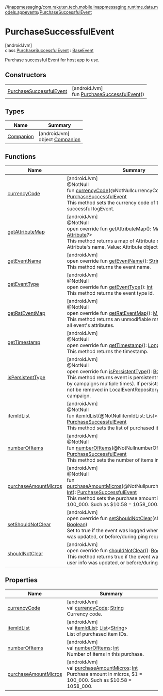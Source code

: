 //[inappmessaging](../../../index.md)/[com.rakuten.tech.mobile.inappmessaging.runtime.data.models.appevents](../index.md)/[PurchaseSuccessfulEvent](index.md)

# PurchaseSuccessfulEvent

[androidJvm]\
class [PurchaseSuccessfulEvent](index.md) : [BaseEvent](../-base-event/index.md)

Purchase successful Event for host app to use.

## Constructors

| | |
|---|---|
| [PurchaseSuccessfulEvent](-purchase-successful-event.md) | [androidJvm]<br>fun [PurchaseSuccessfulEvent](-purchase-successful-event.md)() |

## Types

| Name | Summary |
|---|---|
| [Companion](-companion/index.md) | [androidJvm]<br>object [Companion](-companion/index.md) |

## Functions

| Name | Summary |
|---|---|
| [currencyCode](currency-code.md) | [androidJvm]<br>@NotNull<br>fun [currencyCode](currency-code.md)(@NotNullcurrencyCode: [String](https://kotlinlang.org/api/latest/jvm/stdlib/kotlin/-string/index.html)): [PurchaseSuccessfulEvent](index.md)<br>This method sets the currency code of this purchase successful logEvent. |
| [getAttributeMap](get-attribute-map.md) | [androidJvm]<br>@NotNull<br>open override fun [getAttributeMap](get-attribute-map.md)(): [Map](https://kotlinlang.org/api/latest/jvm/stdlib/kotlin.collections/-map/index.html)&lt;[String](https://kotlinlang.org/api/latest/jvm/stdlib/kotlin/-string/index.html), [Attribute](../../com.rakuten.tech.mobile.inappmessaging.runtime.data.models/-attribute/index.md)?&gt;<br>This method returns a map of Attribute objects. Key: Attribute's name, Value: Attribute object. |
| [getEventName](../-base-event/get-event-name.md) | [androidJvm]<br>open override fun [getEventName](../-base-event/get-event-name.md)(): [String](https://kotlinlang.org/api/latest/jvm/stdlib/kotlin/-string/index.html)<br>This method returns the event name. |
| [getEventType](../-base-event/get-event-type.md) | [androidJvm]<br>@NotNull<br>open override fun [getEventType](../-base-event/get-event-type.md)(): [Int](https://kotlinlang.org/api/latest/jvm/stdlib/kotlin/-int/index.html)<br>This method returns the event type id. |
| [getRatEventMap](get-rat-event-map.md) | [androidJvm]<br>@NotNull<br>open override fun [getRatEventMap](get-rat-event-map.md)(): [Map](https://kotlinlang.org/api/latest/jvm/stdlib/kotlin.collections/-map/index.html)&lt;[String](https://kotlinlang.org/api/latest/jvm/stdlib/kotlin/-string/index.html), [Any](https://kotlinlang.org/api/latest/jvm/stdlib/kotlin/-any/index.html)&gt;<br>This method returns an unmodifiable map which contains all event's attributes. |
| [getTimestamp](../-base-event/get-timestamp.md) | [androidJvm]<br>@NotNull<br>open override fun [getTimestamp](../-base-event/get-timestamp.md)(): [Long](https://kotlinlang.org/api/latest/jvm/stdlib/kotlin/-long/index.html)<br>This method returns the timestamp. |
| [isPersistentType](../-base-event/is-persistent-type.md) | [androidJvm]<br>@NotNull<br>open override fun [isPersistentType](../-base-event/is-persistent-type.md)(): [Boolean](https://kotlinlang.org/api/latest/jvm/stdlib/kotlin/-boolean/index.html)<br>This method returns event is persistent type (can be used by campaigns multiple times). If persistent type, event will not be removed in LocalEventRepository when used by a campaign. |
| [itemIdList](item-id-list.md) | [androidJvm]<br>@NotNull<br>fun [itemIdList](item-id-list.md)(@NotNullitemIdList: [List](https://kotlinlang.org/api/latest/jvm/stdlib/kotlin.collections/-list/index.html)&lt;[String](https://kotlinlang.org/api/latest/jvm/stdlib/kotlin/-string/index.html)&gt;): [PurchaseSuccessfulEvent](index.md)<br>This method sets the list of purchased item IDs. |
| [numberOfItems](number-of-items.md) | [androidJvm]<br>@NotNull<br>fun [numberOfItems](number-of-items.md)(@NotNullnumberOfItems: [Int](https://kotlinlang.org/api/latest/jvm/stdlib/kotlin/-int/index.html)): [PurchaseSuccessfulEvent](index.md)<br>This method sets the number of items in this purchase. |
| [purchaseAmountMicros](purchase-amount-micros.md) | [androidJvm]<br>@NotNull<br>fun [purchaseAmountMicros](purchase-amount-micros.md)(@NotNullpurchaseAmountMicros: [Int](https://kotlinlang.org/api/latest/jvm/stdlib/kotlin/-int/index.html)): [PurchaseSuccessfulEvent](index.md)<br>This method sets the purchase amount in micros, $1 = 100_000. Such as $10.58 = 1058_000. |
| [setShouldNotClear](../-base-event/set-should-not-clear.md) | [androidJvm]<br>open override fun [setShouldNotClear](../-base-event/set-should-not-clear.md)(shouldNotClear: [Boolean](https://kotlinlang.org/api/latest/jvm/stdlib/kotlin/-boolean/index.html))<br>Set to true if the event was logged when user information was updated, or before/during ping request.. |
| [shouldNotClear](../-base-event/should-not-clear.md) | [androidJvm]<br>open override fun [shouldNotClear](../-base-event/should-not-clear.md)(): [Boolean](https://kotlinlang.org/api/latest/jvm/stdlib/kotlin/-boolean/index.html)<br>This method returns true if the event was logged when user info was updated, or before/during ping request. |

## Properties

| Name | Summary |
|---|---|
| [currencyCode](currency-code.md) | [androidJvm]<br>val [currencyCode](currency-code.md): [String](https://kotlinlang.org/api/latest/jvm/stdlib/kotlin/-string/index.html)<br>Currency code. |
| [itemIdList](item-id-list.md) | [androidJvm]<br>val [itemIdList](item-id-list.md): [List](https://kotlinlang.org/api/latest/jvm/stdlib/kotlin.collections/-list/index.html)&lt;[String](https://kotlinlang.org/api/latest/jvm/stdlib/kotlin/-string/index.html)&gt;<br>List of purchased item IDs. |
| [numberOfItems](number-of-items.md) | [androidJvm]<br>val [numberOfItems](number-of-items.md): [Int](https://kotlinlang.org/api/latest/jvm/stdlib/kotlin/-int/index.html)<br>Number of items in this purchase. |
| [purchaseAmountMicros](purchase-amount-micros.md) | [androidJvm]<br>val [purchaseAmountMicros](purchase-amount-micros.md): [Int](https://kotlinlang.org/api/latest/jvm/stdlib/kotlin/-int/index.html)<br>Purchase amount in micros, $1 = 100_000. Such as $10.58 = 1058_000. |

